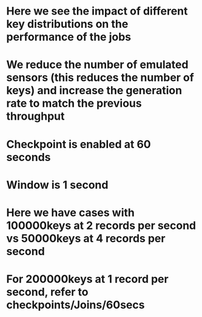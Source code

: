 # Here we see the impact of different key distributions on the performance of the jobs

# We reduce the number of emulated sensors (this reduces the number of keys) and increase the generation rate to match the previous throughput

# Checkpoint is enabled at 60 seconds
# Window is 1 second

# Here we have cases with 100000keys at 2 records per second vs 50000keys at 4 records per second
# For 200000keys at 1 record per second, refer to checkpoints/Joins/60secs